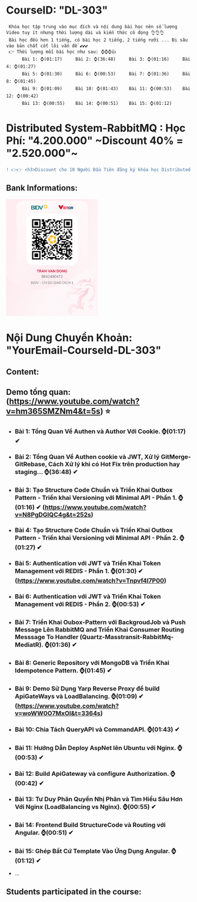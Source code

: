 # CourseID: "DL-303" 
     Khóa học tập trung vào mục đích và nội dung bài học nên số lượng Video tuy ít nhưng thời lượng dài và kiến thức cô đọng 👌👌👌
     Bài học đều hơn 1 tiếng, có bài học 2 tiếng, 2 tiếng rưỡi ... Đi sâu vào bản chất cốt lõi vấn đề 💕💕💕
     👉 Thời lượng mỗi bài học như sau: ⌚⌚⌚👍
          Bài 1: ⌚(01:17)     Bài 2: ⌚(36:48)     Bài 3: ⌚(01:16)     Bài 4: ⌚(01:27)
          Bài 5: ⌚(01:30)     Bài 6: ⌚(00:53)     Bài 7: ⌚(01:36)     Bài 8: ⌚(01:45)
          Bài 9: ⌚(01:09)     Bài 10: ⌚(01:43)    Bài 11: ⌚(00:53)    Bài 12: ⌚(00:42)
          Bài 13: ⌚(00:55)    Bài 14: ⌚(00:51)    Bài 15: ⌚(01:12)

# Distributed System-RabbitMQ : Học Phí: "4.200.000" ~Discount 40% = "2.520.000"~
```diff
! 👉👉 <h3>Discount cho 10 Người Đầu Tiên đăng ký khóa học Distributed System với RabbitMQ</h3> 👍👍
```          
  ## Bank Informations:  
<img src="https://github.com/Sieupham3057/ByMeACoffee/blob/main/BIDV.PNG" alt="..." width="250" />

# Nội Dung Chuyển Khoản: "YourEmail-CourseId-DL-303"

## Content:
## <b>Demo tổng quan:</b> (https://www.youtube.com/watch?v=hm365SMZNm4&t=5s) ⭐
- ### Bài 1: Tổng Quan Về Authen và Author Với Cookie. ⌚(01:17) ✔
- ### Bài 2: Tổng Quan Về Authen cookie và JWT, Xử lý GitMerge-GitRebase, Cách Xử lý khi có Hot Fix trên production hay staging... ⌚(36:48) ✔
- ### Bài 3: Tạo Structure Code Chuẩn và Triển Khai Outbox Pattern - Triển khai Versioning với Minimal API - Phần 1. ⌚(01:16) ✔ (https://www.youtube.com/watch?v=N8PgDGlQC4g&t=252s)
- ### Bài 4: Tạo Structure Code Chuẩn và Triển Khai Outbox Pattern - Triển khai Versioning với Minimal API - Phần 2. ⌚(01:27) ✔
- ### Bài 5: Authentication với JWT và Triển Khai Token Management với REDIS - Phần 1. ⌚(01:30) ✔ (https://www.youtube.com/watch?v=Tnpvf4I7P00)
- ### Bài 6: Authentication với JWT và Triển Khai Token Management với REDIS - Phần 2. ⌚(00:53) ✔
- ### Bài 7: Triển Khai Oubox-Pattern với BackgroudJob và Push Message Lên RabbitMQ and Triển Khai Consumer Routing Messsage To Handler (Quartz-Masstransit-RabbitMq-MediatR). ⌚(01:36) ✔
- ### Bài 8: Generic Repository với MongoDB và Triển Khai Idempotence Pattern. ⌚(01:45) ✔
- ### Bài 9: Demo Sử Dụng Yarp Reverse Proxy để build ApiGateWays và LoadBalancing. ⌚(01:09) ✔ (https://www.youtube.com/watch?v=woWW0O7MxOI&t=3364s)
- ### Bài 10: Chia Tách QueryAPI và CommandAPI. ⌚(01:43) ✔
- ### Bài 11: Hướng Dẫn Deploy AspNet lên Ubuntu với Nginx. ⌚(00:53) ✔
- ### Bài 12: Build ApiGateway và configure Authorization. ⌚(00:42) ✔
- ### Bài 13: Tư Duy Phân Quyền Nhị Phân và Tìm Hiểu Sâu Hơn Với Nginx (LoadBalancing vs Nginx). ⌚(00:55) ✔
- ### Bài 14: Frontend Build StructureCode và Routing với Angular. ⌚(00:51) ✔
- ### Bài 15: Ghép Bất Cứ Template Vào Ứng Dụng Angular. ⌚(01:12) ✔
- ...

## Students participated in the course:
